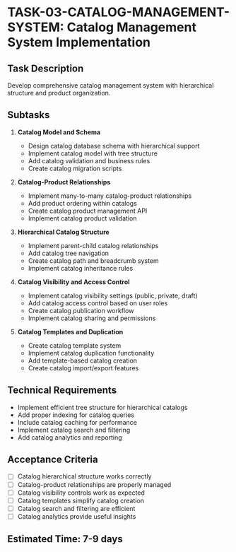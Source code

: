 # TASK-03-CATALOG-MANAGEMENT-SYSTEM: Catalog Management System Implementation

## Task Description
Develop comprehensive catalog management system with hierarchical structure and product organization.

## Subtasks
1. **Catalog Model and Schema**
   - Design catalog database schema with hierarchical support
   - Implement catalog model with tree structure
   - Add catalog validation and business rules
   - Create catalog migration scripts

2. **Catalog-Product Relationships**
   - Implement many-to-many catalog-product relationships
   - Add product ordering within catalogs
   - Create catalog product management API
   - Implement catalog product validation

3. **Hierarchical Catalog Structure**
   - Implement parent-child catalog relationships
   - Add catalog tree navigation
   - Create catalog path and breadcrumb system
   - Implement catalog inheritance rules

4. **Catalog Visibility and Access Control**
   - Implement catalog visibility settings (public, private, draft)
   - Add catalog access control based on user roles
   - Create catalog publication workflow
   - Implement catalog sharing and permissions

5. **Catalog Templates and Duplication**
   - Create catalog template system
   - Implement catalog duplication functionality
   - Add template-based catalog creation
   - Create catalog import/export features

## Technical Requirements
- Implement efficient tree structure for hierarchical catalogs
- Add proper indexing for catalog queries
- Include catalog caching for performance
- Implement catalog search and filtering
- Add catalog analytics and reporting

## Acceptance Criteria
- [ ] Catalog hierarchical structure works correctly
- [ ] Catalog-product relationships are properly managed
- [ ] Catalog visibility controls work as expected
- [ ] Catalog templates simplify catalog creation
- [ ] Catalog search and filtering are efficient
- [ ] Catalog analytics provide useful insights

## Estimated Time: 7-9 days
